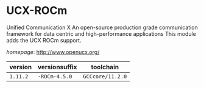 # UCX-ROCm

Unified Communication X An open-source production grade communication framework for data centric and high-performance applications  This module adds the UCX ROCm support.

*homepage*: <http://www.openucx.org/>

version | versionsuffix | toolchain
--------|---------------|----------
``1.11.2`` | ``-ROCm-4.5.0`` | ``GCCcore/11.2.0``
